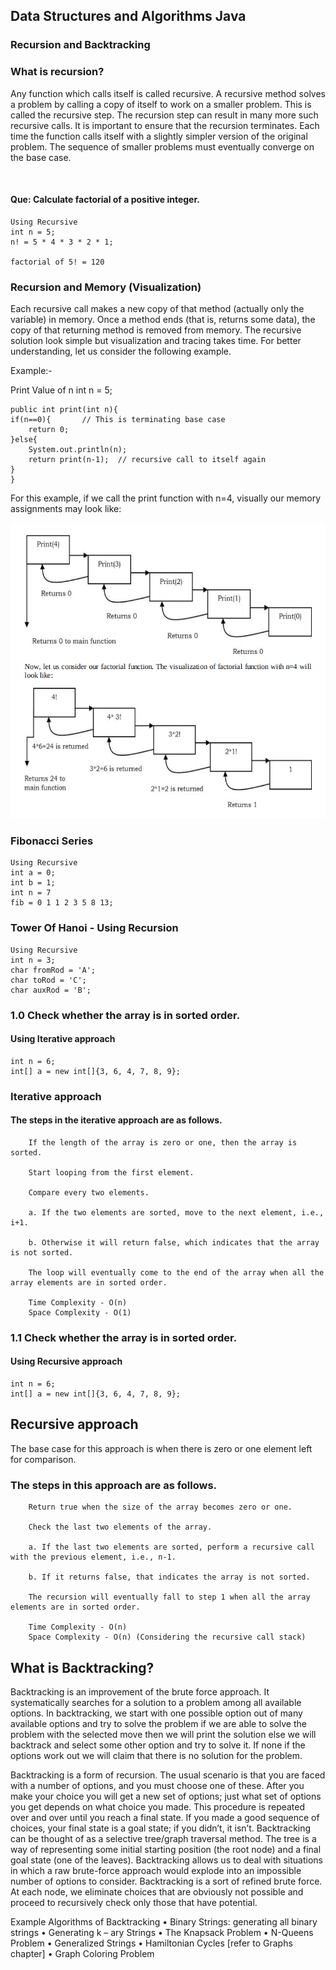 ## Data Structures and Algorithms Java

### Recursion and Backtracking

### What is recursion?

Any function which calls itself is called recursive. A recursive method solves a problem
by calling a copy of itself to work on a smaller problem. This is called the recursive
step. The recursion step can result in many more such recursive calls. It is important to
ensure that the recursion terminates. Each time the function calls itself with a slightly
simpler version of the original problem. The sequence of smaller problems must eventually
converge on the base case.

<br>

#### Que: Calculate factorial of a positive integer.

```
Using Recursive
int n = 5;
n! = 5 * 4 * 3 * 2 * 1;

factorial of 5! = 120
```

### Recursion and Memory (Visualization)

Each recursive call makes a new copy of that method (actually only the variable) in memory.
Once a method ends (that is, returns some data), the copy of that returning method is removed from memory. The
recursive solution look simple but visualization and tracing takes time. For
better understanding, let us consider the following example.

Example:-

Print Value of n
int n = 5;

```
public int print(int n){
if(n==0){       // This is terminating base case
    return 0;
}else{
    System.out.println(n);
    return print(n-1);  // recursive call to itself again
}
}
```

For this example, if we call the print function with n=4, visually our memory assignments may
look like:

![img.png](assets_images/printrecursive.png)

### Fibonacci Series

```
Using Recursive
int a = 0;
int b = 1;
int n = 7
fib = 0 1 1 2 3 5 8 13;
```

### Tower Of Hanoi - Using Recursion

```
Using Recursive
int n = 3;
char fromRod = 'A';
char toRod = 'C';
char auxRod = 'B';
```

### 1.0 Check whether the array is in sorted order.
#### Using Iterative approach
```
int n = 6;
int[] a = new int[]{3, 6, 4, 7, 8, 9};
```

### Iterative approach
#### The steps in the iterative approach are as follows.
```
    If the length of the array is zero or one, then the array is sorted.

    Start looping from the first element.

    Compare every two elements.

    a. If the two elements are sorted, move to the next element, i.e., i+1.

    b. Otherwise it will return false, which indicates that the array is not sorted.

    The loop will eventually come to the end of the array when all the array elements are in sorted order.

    Time Complexity - O(n)
    Space Complexity - O(1)
```

### 1.1 Check whether the array is in sorted order.
#### Using Recursive approach 
```
int n = 6;
int[] a = new int[]{3, 6, 4, 7, 8, 9};

```

## Recursive approach

<p>The base case for this approach is when there is zero or one element left for comparison.</p>

### The steps in this approach are as follows.

```
    Return true when the size of the array becomes zero or one.

    Check the last two elements of the array.

    a. If the last two elements are sorted, perform a recursive call with the previous element, i.e., n-1.

    b. If it returns false, that indicates the array is not sorted.

    The recursion will eventually fall to step 1 when all the array elements are in sorted order.

    Time Complexity - O(n)
    Space Complexity - O(n) (Considering the recursive call stack)
```

## What is Backtracking?
Backtracking is an improvement of the brute force approach. It systematically searches for a
solution to a problem among all available options. In backtracking, we start with one possible
option out of many available options and try to solve the problem if we are able to solve the
problem with the selected move then we will print the solution else we will backtrack and select
some other option and try to solve it. If none if the options work out we will claim that there is no
solution for the problem.

Backtracking is a form of recursion. The usual scenario is that you are faced with a number of
options, and you must choose one of these. After you make your choice you will get a new set of
options; just what set of options you get depends on what choice you made. This procedure is
repeated over and over until you reach a final state. If you made a good sequence of choices, your
final state is a goal state; if you didn’t, it isn’t. Backtracking can be thought of as a selective
tree/graph traversal method. The tree is a way of representing some initial starting position (the
root node) and a final goal state (one of the leaves). Backtracking allows us to deal with
situations in which a raw brute-force approach would explode into an impossible number of
options to consider. Backtracking is a sort of refined brute force. At each node, we eliminate
choices that are obviously not possible and proceed to recursively check only those that have
potential.

Example Algorithms of Backtracking
• Binary Strings: generating all binary strings
• Generating k – ary Strings
• The Knapsack Problem
• N-Queens Problem
• Generalized Strings
• Hamiltonian Cycles [refer to Graphs chapter]
• Graph Coloring Problem
